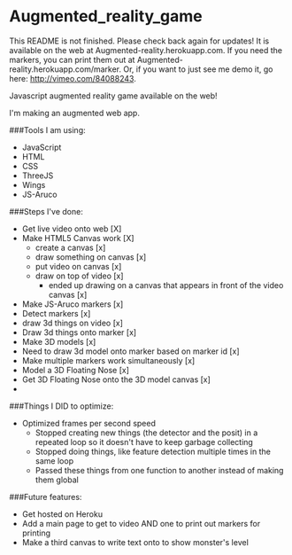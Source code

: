 Augmented_reality_game
======================
This README is not finished. Please check back again for updates!
It is available on the web at Augmented-reality.herokuapp.com.
If you need the markers, you can print them out at Augmented-reality.herokuapp.com/marker.
Or, if you want to just see me demo it, go here: http://vimeo.com/84088243.

Javascript augmented reality game available on the web!

I'm making an augmented web app.


###Tools I am using:
- JavaScript
- HTML
- CSS
- ThreeJS
- Wings
- JS-Aruco

 

###Steps I've done:
- Get live video onto web [X]
- Make HTML5 Canvas work [X]
	- create a canvas [x]
	- draw something on canvas [x]
	- put video on canvas [x]
	- draw on top of video [x]
		- ended up drawing on a canvas that appears in front of the video canvas [x]
- Make JS-Aruco markers [x]
- Detect markers [x]
- draw 3d things on video [x]
- Draw 3d things onto marker [x]
- Make 3D models [x]
- Need to draw 3d model onto marker based on marker id [x]
- Make multiple markers work simultaneously [x]
- Model a 3D Floating Nose [x]
- Get 3D Floating Nose onto the 3D model canvas [x]
- 





###Things I DID to optimize:
- Optimized frames per second speed
	- Stopped creating new things (the detector and the posit) in a repeated loop so it doesn't have to keep garbage collecting
	- Stopped doing things, like feature detection multiple times in the same loop
	- Passed these things from one function to another instead of making them global

###Future features:
- Get hosted on Heroku
- Add a main page to get to video AND one to print out markers for printing
- Make a third canvas to write text onto to show monster's level
